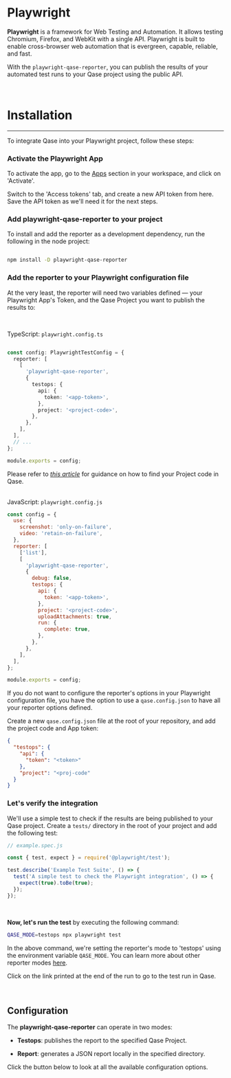 # Playwright

**Playwright** is a framework for Web Testing and Automation. It allows testing Chromium, Firefox, and WebKit with a single API. Playwright is built to enable cross-browser web automation that is evergreen, capable, reliable, and fast.

With the `playwright-qase-reporter`, you can publish the results of your automated test runs to your Qase project using the public API.

<br>

# Installation
---
To integrate Qase into your Playwright project, follow these steps:

### Activate the Playwright App

To activate the app, go to the [Apps](https://app.qase.io/apps?app=playwright-reporter) section in your workspace, and click on 'Activate'.

Switch to the 'Access tokens' tab, and create a new API token from here. Save the API token as we'll need it for the next steps.

### Add playwright-qase-reporter to your project

To install and add the reporter as a development dependency, run the following in the node project:

```bash

npm install -D playwright-qase-reporter

```

### Add the reporter to your Playwright configuration file

At the very least, the reporter will need two variables defined — your Playwright App's Token, and the Qase Project you want to publish the results to:

<br>

TypeScript: `playwright.config.ts`

```typescript

const config: PlaywrightTestConfig = {
  reporter: [
    [
      'playwright-qase-reporter',
      {
        testops: {
          api: {
            token: '<app-token>',
          },
          project: '<project-code>',
        },
      },
    ],
  ],
  // ...
};

module.exports = config;
```
Please refer to [*this article*](https://help.qase.io/en/articles/9787250-how-do-i-find-my-project-code) for guidance on how to find your Project code in Qase.
<br>
<br>

JavaScript: `playwright.config.js`

```javascript
const config = {
  use: {
    screenshot: 'only-on-failure',
    video: 'retain-on-failure',
  },
  reporter: [
    ['list'],
    [
      'playwright-qase-reporter',
      {
        debug: false,
        testops: {
          api: {
            token: '<app-token>',
          },
          project: '<project-code>',
          uploadAttachments: true,
          run: {
            complete: true,
          },
        },
      },
    ],
  ],
};

module.exports = config;
```


If you do not want to configure the reporter's options in your Playwright configuration file, you have the option to use a `qase.config.json` to have all your reporter options defined.

Create a new `qase.config.json` file at the root of your repository, and add the project code and App token:

```json
{
  "testops": {
    "api": {
      "token": "<token>"
    },
    "project": "<proj-code"
  }
}
```

### Let's verify the integration

We'll use a simple test to check if the results are being published to your Qase project. Create a `tests/` directory in the root of your project and add the following test:

```javascript
// example.spec.js

const { test, expect } = require('@playwright/test');

test.describe('Example Test Suite', () => {
  test('A simple test to check the Playwright integration', () => {
    expect(true).toBe(true);
  });
});
```
<br>

**Now, let's run the test** by executing the following command:

```bash
QASE_MODE=testops npx playwright test
```

In the above command, we're setting the reporter's mode to 'testops' using the environment variable `QASE_MODE`. You can learn more about other reporter modes [here](https://www.example.com/).

Click on the link printed at the end of the run to go to the test run in Qase.

<br> 

## Configuration

The **playwright-qase-reporter** can operate in two modes:

* **Testops**: publishes the report to the specified Qase Project.

* **Report**: generates a JSON report locally in the specified directory.

Click the button below to look at all the available configuration options.


